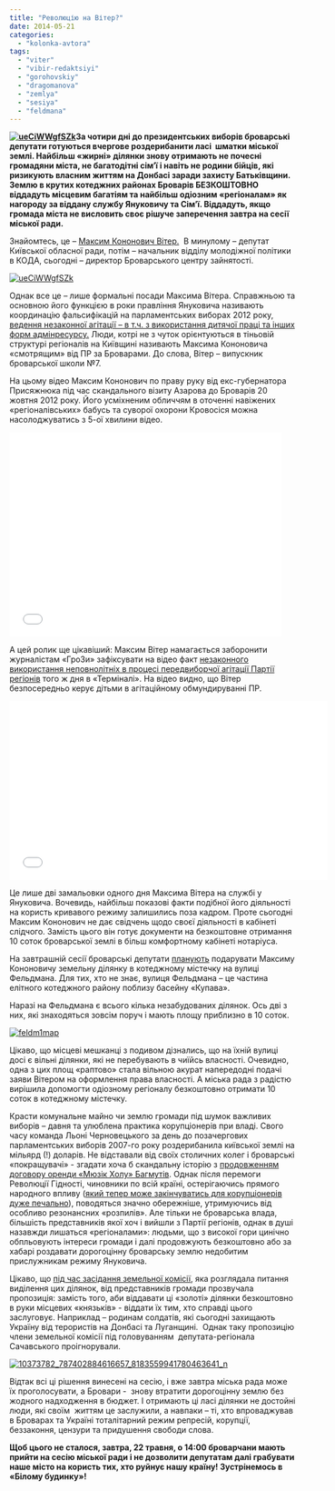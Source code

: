 ```yaml
---
title: "Революцію на Вітер?"
date: 2014-05-21
categories: 
  - "kolonka-avtora"
tags: 
  - "viter"
  - "vibir-redaktsiyi"
  - "gorohovskiy"
  - "dragomanova"
  - "zemlya"
  - "sesiya"
  - "feldmana"
---
```


**[![ueCiWWgfSZk](https://mpz.brovary.org/wp-content/uploads/2014/05/ueCiWWgfSZk.jpg)](https://mpz.brovary.org/wp-content/uploads/2014/05/ueCiWWgfSZk.jpg)За чотири дні до президентських виборів броварські депутати готуються вчергове роздерибанити ласі  шматки міської землі. Найбільш «жирні» ділянки знову отримають не почесні громадяни міста, не багатодітні сім’ї і навіть не родини бійців, які ризикують власним життям на Донбасі заради захисту Батьківщини. Землю в крутих котеджних районах Броварів БЕЗКОШТОВНО віддадуть місцевим багатіям та найбільш одіозним «регіоналам» як нагороду за віддану службу Януковичу та Сім’ї. Віддадуть, якщо громада міста не висловить своє рішуче заперечення завтра на сесії міської ради.**

Знайомтесь, це – [Максим Кононович Вітер.](http://vk.com/id188707707)  В минулому – депутат Київської обласної ради, потім – начальник відділу молодіжної політики в КОДА, сьогодні – директор Броварського центру зайнятості.

[![ueCiWWgfSZk](https://mpz.brovary.org/wp-content/uploads/2014/05/ueCiWWgfSZk.jpg)](https://mpz.brovary.org/wp-content/uploads/2014/05/ueCiWWgfSZk.jpg)

Однак все це – лише формальні посади Максима Вітера. Справжньою та основною його функцією в роки правління Януковича називають координацію фальсифікацій на парламентських виборах 2012 року, [ведення незаконної агітації – в т.ч. з використання дитячої праці та інших форм адмінресурсу.](https://mpz.brovary.org/mizhrayonnu-yarmarku-vakansiy-u-brovarah-peretvorili-na-agitatsiyniy-zahid-partiyi-regioniv/) Люди, котрі не з чуток орієнтуються в тіньовій структурі регіоналів на Київщині називають Максима Кононовича «смотрящим» від ПР за Броварами. До слова, Вітер – випускник броварської школи №7.

На цьому відео Максим Кононович по праву руку від екс-губернатора Присяжнюка під час скандального візиту Азарова до Броварів 20 жовтня 2012 року. Його усміхненим обличчям в оточенні навіжених «регіоналівських» бабусь та суворої охорони Кровосіся можна насолоджуватись з 5-ої хвилини відео.

<iframe src="//www.youtube.com/embed/wT7SeNc1I4k" width="480" height="360" frameborder="0" allowfullscreen="allowfullscreen"></iframe>

А цей ролик ще цікавіший: Максим Вітер намагається заборонити журналістам «ГроЗи» зафіксувати на відео факт [незаконного використання неповнолітніх в процесі передвиборчої агітації Партії регіонів](http://nbnews.com.ua/news/62282/) того ж дня в «Терміналі». На відео видно, що Вітер безпосередньо керує дітьми в агітаційному обмундируванні ПР.

<iframe src="//www.youtube.com/embed/BB18GQzuTVQ" width="560" height="315" frameborder="0" allowfullscreen="allowfullscreen"></iframe>

Це лише дві замальовки одного дня Максима Вітера на службі у Януковича. Вочевидь, найбільш показові факти подібної його діяльності на користь кривавого режиму залишились поза кадром. Проте сьогодні Максим Кононович не дає свідчень щодо своєї діяльності в кабінеті слідчого. Замість цього він готує документи на безкоштовне отримання 10 соток броварської землі в більш комфортному кабінеті нотаріуса.

На завтрашній сесії броварські депутати [планують](http://www.brovary.kiev.ua/proekt-r%D1%96shennya-m%D1%96sko%D1%97-radi-325) подарувати Максиму Кононовичу земельну ділянку в котеджному містечку на вулиці Фельдмана. Для тих, хто не знає, вулиця Фельдмана – це частина елітного котеджного району поблизу басейну «Купава».

Наразі на Фельдмана є всього кілька незабудованих ділянок. Ось дві з них, які знаходяться зовсім поруч і мають площу приблизно в 10 соток.

[![feldm1map](https://mpz.brovary.org/wp-content/uploads/2014/05/feldm1map.jpg)](https://mpz.brovary.org/wp-content/uploads/2014/05/feldm1map.jpg)

Цікаво, що місцеві мешканці з подивом дізнались, що на їхній вулиці досі є вільні ділянки, які не перебувають в чиїйсь власності. Очевидно, одна з цих площ «раптово» стала вільною акурат напередодні подачі заяви Вітером на оформлення права власності. А міська рада з радістю вирішила допомогти одіозному регіоналу безкоштовно отримати 10 соток в котеджному містечку.

Красти комунальне майно чи землю громади під шумок важливих виборів – давня та улюблена практика корупціонерів при владі. Свого часу команда Льоні Черновецького за день до позачергових парламентських виборів 2007-го року роздерибанила київської землі на мільярд (!) доларів. Не відставали від своїх столичних колег і броварські «покращувачі» - згадати хоча б скандальну історію з [продовженням договору оренди «Мюзік Холу» Багмутів](https://mpz.brovary.org/brovarska-sim-ya-istoriya-odniyeyi-kulturnoyi-shemi-chastina-2/). Однак після перемоги Революції Гідності, чиновники по всій країні, остерігаючись прямого народного впливу ([який тепер може закінчуватись для корупціонерів дуже печально](http://charivne.info/news/Masovu-strilyaninu-na-Rivnenshchini-orhanizuvav-nardep-foto)), поводяться значно обережніше, утримуючись від особливо резонансних «розпилів». Але тільки не броварська влада, більшість представників якої хоч і вийшли з Партії регіонів, однак в душі назавжди лишаться «регіоналами»: людьми, що з високої гори цинічно обпльовують інтереси громади і далі продовжують безкоштовно або за хабарі роздавати дорогоцінну броварську землю недобитим прислужникам режиму Януковича.

Цікаво, що [під час засідання земельної комісії](https://www.facebook.com/photo.php?fbid=787402884616657&set=gm.828891920474109&ENGINE=1&theater), яка розглядала питання виділення цих ділянок, від представників громади прозвучала пропозиція: замість того, аби віддавати ці «золоті» ділянки безкоштовно в руки місцевих «князьків» - віддати їх тим, хто справді цього заслуговує. Наприклад – родинам солдатів, які сьогодні захищають Україну від терористів на Донбасі та Луганщині.  Однак таку пропозицію члени земельної комісії під головуванням  депутата-регіонала Сачавського проігнорували.

[![10373782_787402884616657_8183559941780463641_n](https://mpz.brovary.org/wp-content/uploads/2014/05/10373782_787402884616657_8183559941780463641_n.jpg)](https://mpz.brovary.org/wp-content/uploads/2014/05/10373782_787402884616657_8183559941780463641_n.jpg)

Відтак всі ці рішення винесені на сесію, і вже завтра міська рада може їх проголосувати, а Бровари -  знову втратити дорогоцінну землю без жодного надходження в бюджет. І отримають ці ласі ділянки не достойні люди, які своїм  життям це заслужили, а навпаки – ті, хто впроваджував в Броварах та Україні тоталітарний режим репресій, корупції, беззаконня, цензури та придушення свободи слова.

**Щоб цього не сталося, завтра, 22 травня, о 14:00 броварчани мають прийти на сесію міської ради і не дозволити депутатам далі грабувати наше місто на користь тих, хто руйнує нашу країну! Зустрінемось в «Білому будинку»!**
